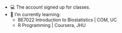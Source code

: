 
- 💻 The account signed up for classes.
- 🌱 I’m currently learning:
  - BE7022 Introduction to Biostatistics | COM, UC
  - R Programming | Coursera, JHU


<!---
PL4Practice/PL4Practice is a ✨ special ✨ repository because its `README.md` (this file) appears on your GitHub profile.
You can click the Preview link to take a look at your changes.
--->
